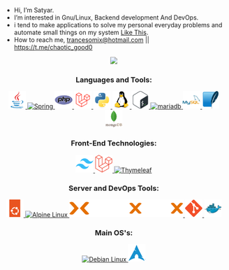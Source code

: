 - Hi, I’m Satyar.
- I’m interested in Gnu/Linux, Backend development And DevOps.
- i tend to make applications to solve my personal everyday problems and automate small things on my system [Like This](https://github.com/satyarsh/YTSearcher "YTSearcher").
- How to reach me, trancesomix@hotmail.com || https://t.me/chaotic_good0

<div align="center">
<img src="https://github-readme-stats.vercel.app/api/top-langs/?username=satyarsh&layout=donut&theme=tokyonight" />
</div>

<h3 align="center">Languages and Tools:</h3>
<p align="center"> <a href="https://www.java.com/en/" target="_blank" rel="noreferrer"> <img src="https://raw.githubusercontent.com/devicons/devicon/master/icons/java/java-original.svg" alt="Java" width="40" height="40"/> </a> <a href="https://spring.io" target="_blank" rel="noreferrer"> <img src="https://spring.io/img/spring.svg" alt="Spring" width="40" height="40"/> <a href="https://www.php.net/" target="_blank" rel="noreferrer"> <img src="https://raw.githubusercontent.com/devicons/devicon/master/icons/php/php-original.svg" alt="php" width="40" height="40"/> </a> <a href="https://laravel.com/" target="_blank" rel="noreferrer"> <img src="https://raw.githubusercontent.com/laravel/art/master/laravel-logo.svg" alt="laravel" width="40" height="40"/> </a> </a> <a href="https://www.python.org" target="_blank" rel="noreferrer"> <img src="https://raw.githubusercontent.com/devicons/devicon/master/icons/python/python-original.svg" alt="python" width="40" height="40"/> <a href="https://www.linux.org/" target="_blank" rel="noreferrer"> <img src="https://raw.githubusercontent.com/devicons/devicon/master/icons/linux/linux-original.svg" alt="linux" width="40" height="40"/> </a> <a href="https://www.gnu.org/software/bash/" target="_blank" rel="noreferrer"> <img src="https://raw.githubusercontent.com/devicons/devicon/master/icons/bash/bash-original.svg" alt="bash" width="40" height="40"/> </a> <a href="https://mariadb.com/" target="_blank" rel="noreferrer"> <img src="https://mariadb.com/wp-content/uploads/2019/11/mariadb-logo-vert_white-transparent.png" alt="mariadb" width="40" height="40"/> </a> <a href="https://www.mysql.com/" target="_blank" rel="noreferrer"> <img src="https://raw.githubusercontent.com/devicons/devicon/master/icons/mysql/mysql-original-wordmark.svg" alt="MySQL" width="40" height="40"/> </a> <a href="https://www.sqlite.org/" target="_blank" rel="noreferrer"> <img src="https://raw.githubusercontent.com/devicons/devicon/master/icons/sqlite/sqlite-original.svg" alt="sqlite" width="40" height="40"/> </a> <a href="https://www.mongodb.com/" target="_blank" rel="noreferrer"> <img src="https://github.com/devicons/devicon/blob/master/icons/mongodb/mongodb-original-wordmark.svg" alt="mongodb" width="40" height="40"/> </a> </p>

<h3 align="center">Front-End Technologies:</h3>
<p align="center"> <a href="https://tailwindcss.com/" target="_blank" rel="noreferrer"> <img src="https://raw.githubusercontent.com/devicons/devicon/refs/heads/master/icons/tailwindcss/tailwindcss-original.svg" alt="tailwind" width="40" height="40"/> </a> <a href="https://laravel.com/docs/11.x/blade#introduction" target="_blank" rel="noreferrer"> <img src="https://raw.githubusercontent.com/devicons/devicon/refs/heads/master/icons/laravel/laravel-original.svg" alt="Laravel Blade" width="40" height="40"/> </a> <a href="https://www.thymeleaf.org/" target="_blank" rel="noreferrer"> <img src="https://www.thymeleaf.org/images/thymeleaf.png" alt="Thymeleaf" width="40" height="40"/> </a> </p>

<h3 align="center">Server and DevOps Tools:</h3>
<p align="center"> 
<a href="https://ubuntu.com/download/server" target="_blank" rel="noreferrer"> <img src="https://raw.githubusercontent.com/devicons/devicon/refs/heads/master/icons/ubuntu/ubuntu-original.svg" alt="Ubuntu Server" width="40" height="40"/> </a>
<a href="https://alpinelinux.org/" target="_blank" rel="noreferrer"> <img src="https://upload.wikimedia.org/wikipedia/commons/6/60/New_Logo_Alpine_Linux.svg" alt="Alpine Linux" width="auto" height="40"/> </a>
<a href="https://www.proxmox.com/en/" target="_blank" rel="noreferrer"> <img src="https://raw.githubusercontent.com/proxmox/.github/main/Proxmox-logo-800-white.svg" alt="Proxmox" width="auto" height="40"/> </a>
<a href="https://git-scm.com/" target="_blank" rel="noreferrer"> <img src="https://raw.githubusercontent.com/devicons/devicon/refs/heads/master/icons/git/git-original.svg" alt="Git" width="40" height="40"/> </a>
<a href="https://www.docker.com/" target="_blank" rel="noreferrer"> <img src="https://raw.githubusercontent.com/devicons/devicon/refs/heads/master/icons/docker/docker-original.svg" alt="Docker" width="auto" height="40"/> </a>
</p>

<h3 align="center">Main OS's:</h3>
<p align="center"> 
<a href="https://www.debian.org/" target="_blank" rel="noreferrer"> <img src="https://www.debian.org/logos/openlogo-nd.svg" alt="Debian Linux" width="40" height="40"/> </a>
<a href="https://archlinux.org/" target="_blank" rel="noreferrer"> <img src="https://raw.githubusercontent.com/devicons/devicon/refs/heads/master/icons/archlinux/archlinux-original.svg" alt="Arch Linux" width="auto" height="40"/> </a>
</p>
